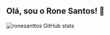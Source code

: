 ## Olá, sou o Rone Santos! 👋
![ronesanttos GitHub stats](https://github-readme-stats.vercel.app/api?username=ronesanttos&show_icons=true&theme=radical)

<!--
**ronesanttos/ronesanttos** is a ✨ _special_ ✨ repository because its `README.md` (this file) appears on your GitHub profile.

Here are some ideas to get you started:

- 🔭 I’m currently working on ...
- 🌱 I’m currently learning ...
- 👯 I’m looking to collaborate on ...
- 🤔 I’m looking for help with ...
- 💬 Ask me about ...
- 📫 How to reach me: ...
- 😄 Pronouns: ...
- ⚡ Fun fact: ...
-->
 
